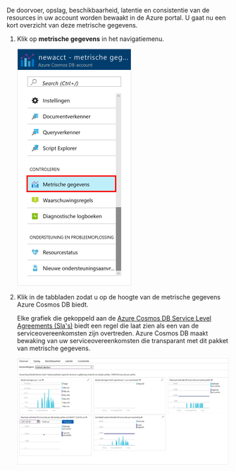 De doorvoer, opslag, beschikbaarheid, latentie en consistentie van de resources in uw account worden bewaakt in de Azure portal. U gaat nu een kort overzicht van deze metrische gegevens. 

1. Klik op **metrische gegevens** in het navigatiemenu.

   ![Metrische gegevens in de Azure portal](./media/cosmos-db-tutorial-review-slas/metrics.png)

2. Klik in de tabbladen zodat u op de hoogte van de metrische gegevens Azure Cosmos DB biedt. 

    Elke grafiek die gekoppeld aan de [Azure Cosmos DB Service Level Agreements (Sla's)](https://azure.microsoft.com/support/legal/sla/cosmos-db/) biedt een regel die laat zien als een van de serviceovereenkomsten zijn overtreden. Azure Cosmos DB maakt bewaking van uw serviceovereenkomsten die transparant met dit pakket van metrische gegevens. 

   ![Azure DB Cosmos metrische gegevens suite](./media/cosmos-db-tutorial-review-slas/metrics-suite.png)